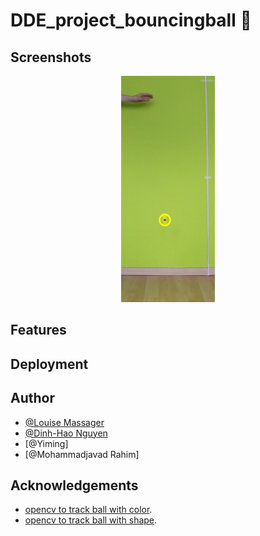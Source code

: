 # DDE_project_bouncingball 🥎


## Screenshots
<div align="center">
  <a href="https://github.com/LouiseMassager/DDE_project_bouncingball/tracking">
    <img src="tracking/demo_pictures/track_tennis_color.jpg" width=150>
  </a>
</div>

## Features

## Deployment

## Author

- [@Louise Massager](https://github.com/LouiseMassager)
- [@Dinh-Hao Nguyen](https://github.com/Dinh-Hao-Nguyen)
- [@Yiming]
- [@Mohammadjavad Rahim]


## Acknowledgements

- [opencv to track ball with color](https://stackoverflow.com/questions/63730808/golf-ball-tracking-in-python-opencv-with-different-color-balls).
- [opencv to track ball with shape](https://www.youtube.com/watch?v=RaCwLrKuS1w&ab_channel=CodeSavant).
